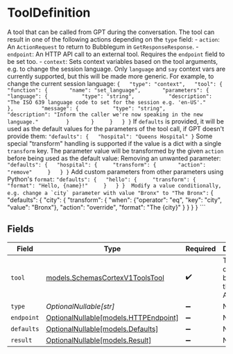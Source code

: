 # ToolDefinition

A tool that can be called from GPT during the conversation.  The tool can result in one of the following actions depending on the `type` field: - `action`:   An `ActionRequest` to return to Bubblegum in `GetResponseResponse`. - `endpoint`:   An HTTP API call to an external tool. Requires the `endpoint` field to be set too. - `context`:   Sets context variables based on the tool arguments, e.g. to change the session language. Only   `language` and `say` context vars are currently supported, but this will be made more generic.  For example, to change the current session language: ``` {   "type": "context",   "tool": {     "function": {       "name": "set_language",       "parameters": {         "language": {           "type": "string",           "description": "The ISO 639 language code to set for the session e.g. 'en-US'."         },         "message": {           "type": "string",           "description": "Inform the caller we're now speaking in the new language."         }       }     }   } } ```  If `defaults` is provided, it will be used as the default values for the parameters of the tool call, if GPT doesn't provide them: ``` "defaults": {   "hospital": "Queens Hospital" } ```  Some special "transform" handling is supported if the value is a dict with a single `transform` key. The parameter value will be transformed by the given `action` before being used as the default value:  Removing an unwanted parameter: ``` "defaults": {   "hospital": {     "transform": {       "action": "remove"     }   } } ```  Add custom parameters from other parameters using Python's `format`: ``` "defaults": {   "hello": {     "transform": {       "format": "Hello, {name}!"     }   } }  Modify a value conditionally, e.g. change a `city` parameter with value "Bronx" to "The Bronx": ``` {   "defaults": {     "city": {       "transform": {         "when": {"operator": "eq", "key": "city", "value": "Bronx"},         "action": "override",         "format": "The {city}"       }     }   } } ```


## Fields

| Field                                                                    | Type                                                                     | Required                                                                 | Description                                                              |
| ------------------------------------------------------------------------ | ------------------------------------------------------------------------ | ------------------------------------------------------------------------ | ------------------------------------------------------------------------ |
| `tool`                                                                   | [models.SchemasCortexV1ToolsTool](../models/schemascortexv1toolstool.md) | :heavy_check_mark:                                                       | The tool definition to be used by the OpenAI API.                        |
| `type`                                                                   | *OptionalNullable[str]*                                                  | :heavy_minus_sign:                                                       | N/A                                                                      |
| `endpoint`                                                               | [OptionalNullable[models.HTTPEndpoint]](../models/httpendpoint.md)       | :heavy_minus_sign:                                                       | N/A                                                                      |
| `defaults`                                                               | [OptionalNullable[models.Defaults]](../models/defaults.md)               | :heavy_minus_sign:                                                       | N/A                                                                      |
| `result`                                                                 | [OptionalNullable[models.Result]](../models/result.md)                   | :heavy_minus_sign:                                                       | N/A                                                                      |
